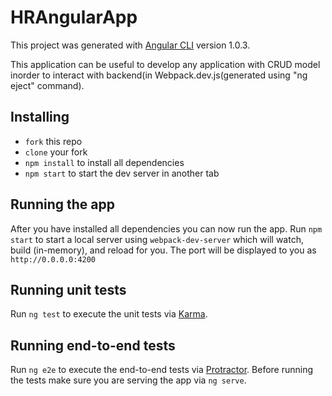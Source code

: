 # HRAngularApp

This project was generated with [Angular CLI](https://github.com/angular/angular-cli) version 1.0.3.

This application can be useful to develop any application with CRUD model inorder to interact with backend(in Webpack.dev.js(generated using "ng eject" command).

## Installing
* `fork` this repo
* `clone` your fork
* `npm install` to install all dependencies
* `npm start` to start the dev server in another tab

## Running the app
After you have installed all dependencies you can now run the app. Run `npm start` to start a local server using `webpack-dev-server` which will watch, build (in-memory), and reload for you. The port will be displayed to you as `http://0.0.0.0:4200`

## Running unit tests

Run `ng test` to execute the unit tests via [Karma](https://karma-runner.github.io).

## Running end-to-end tests

Run `ng e2e` to execute the end-to-end tests via [Protractor](http://www.protractortest.org/).
Before running the tests make sure you are serving the app via `ng serve`.
